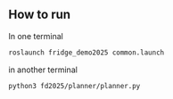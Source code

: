 ## How to run
In one terminal
```bash
roslaunch fridge_demo2025 common.launch
```
in another terminal
```bash
python3 fd2025/planner/planner.py
```
